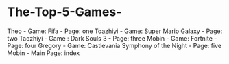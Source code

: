 # The-Top-5-Games-

Theo - Game: Fifa - Page: one
Toazhiyi - Game: Super Mario Galaxy - Page: two
Taozhiyi - Game : Dark Souls 3 - Page: three
Mobin - Game: Fortnite - Page: four
Gregory - Game: Castlevania Symphony of the Night - Page: five
Mobin - Main Page: index
